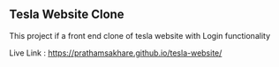 ## Tesla Website Clone 

This project if a front end clone of tesla website with Login functionality

Live Link : https://prathamsakhare.github.io/tesla-website/

